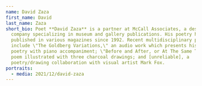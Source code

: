 ```yaml
---
name: David Zaza
first_name: David
last_name: Zaza
short_bio: Poet **David Zaza** is a partner at McCall Associates, a design
  company specializing in museum and gallery publications. His poetry has been
  published in various magazines since 1992. Recent multidisciplinary projects
  include \"The Goldberg Variations,\" an audio work which presents his recited
  poetry with piano accompaniment; \"Before and After, or At The Same Time,\" a
  poem illustrated with three charcoal drawings; and [unreliable], a
  poetry/drawing collaboration with visual artist Mark Fox.
portraits:
  - media: 2021/12/david-zaza
---
```

